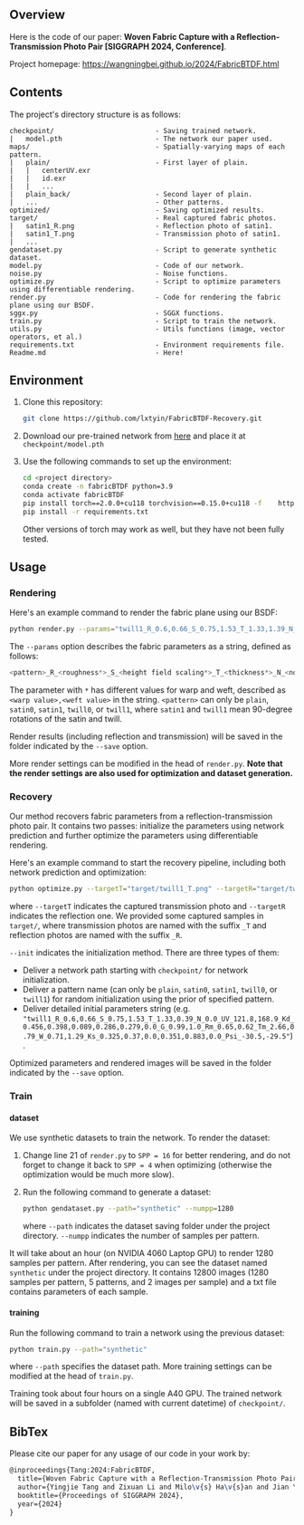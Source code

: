 ## Overview

Here is the code of our paper: **Woven Fabric Capture with a Reflection-Transmission Photo Pair [SIGGRAPH 2024, Conference]**.

Project homepage: https://wangningbei.github.io/2024/FabricBTDF.html



## Contents

The project's directory structure is as follows:

```
checkpoint/							- Saving trained network.
|   model.pth						- The network our paper used.
maps/								- Spatially-varying maps of each pattern.
|   plain/							- First layer of plain.
|   |   centerUV.exr
|   |   id.exr
|   |   ...
|   plain_back/						- Second layer of plain.
|   ...								- Other patterns.
optimized/							- Saving optimized results.
target/								- Real captured fabric photos.
|   satin1_R.png					- Reflection photo of satin1.
|   satin1_T.png					- Transmission photo of satin1.
|   ...
gendataset.py						- Script to generate synthetic dataset.
model.py							- Code of our network.
noise.py							- Noise functions.
optimize.py							- Script to optimize parameters using differentiable rendering.
render.py							- Code for rendering the fabric plane using our BSDF.
sggx.py								- SGGX functions.
train.py							- Script to train the network.
utils.py							- Utils functions (image, vector operators, et al.)
requirements.txt					- Environment requirements file.
Readme.md							- Here!
```



## Environment

1. Clone this repository:

   ```bash
   git clone https://github.com/lxtyin/FabricBTDF-Recovery.git
   ```

2. Download our pre-trained network from [here](https://onedrive.live.com/?redeem=aHR0cHM6Ly8xZHJ2Lm1zL3UvYy81MjBjMTQ3MmI1YjcwYmJlL0VRQnY4dnpodEYxTmhjY2JjV05JdlNjQlBwNnlrMmRrcFNzRDREOXFUTTJRWWc%5FZT1jSmg1aU4&cid=520C1472B5B70BBE&id=520C1472B5B70BBE%21sfcf26f00b4e14d5d85c71b716348bd27&parId=root&o=OneUp) and place it at `checkpoint/model.pth`

3. Use the following commands to set up the environment:

   ```bash
   cd <project directory>
   conda create -n fabricBTDF python=3.9
   conda activate fabricBTDF
   pip install torch==2.0.0+cu118 torchvision==0.15.0+cu118 -f    https://download.pytorch.org/whl/torch_stable.html
   pip install -r requirements.txt
   ```
   Other versions of torch may work as well, but they have not been fully tested.



## Usage

### Rendering

Here's an example command to render the fabric plane using our BSDF:

```bash
python render.py --params="twill1_R_0.6,0.66_S_0.75,1.53_T_1.33,1.39_N_0.0_UV_121.8,168.9_Kd_0.456,0.398,0.089,0.286,0.279,0.0_G_0.99,1.0_Rm_0.65,0.62_Tm_2.66,0.79_W_0.71,1.29_Ks_0.325,0.37,0.0,0.351,0.883,0.0_Psi_-30.5,-29.5" --save="./"
```

The `--params` option describes the fabric parameters as a string, defined as follows:

```python
<pattern>_R_<roughness*>_S_<height field scaling*>_T_<thickness*>_N_<noiselevel>_UV_<tilesuv>_Kd_<diffuse reflection>,<diffuse transmission>_G_<gapscaling*>_Rm_<ASGGX roughness*>_Tm_<ASGGX thickness*>_W_<blending weight>,<multiple weight>_Ks_<specular albedo*>_Psi_<twist*>
```

The parameter with `*` has different values for warp and weft, described as `<warp value>,<weft value>` in the string. `<pattern>` can only be `plain`, `satin0`, `satin1`, `twill0`, or `twill1`, where `satin1` and `twill1` mean 90-degree rotations of the satin and twill.

Render results (including reflection and transmission) will be saved in the folder indicated by the `--save` option.

More render settings can be modified in the head of `render.py`. **Note that the render settings are also used for optimization and dataset generation.**



### Recovery

Our method recovers fabric parameters from a reflection-transmission photo pair. It contains two passes: initialize the parameters using network prediction and further optimize the parameters using differentiable rendering.

Here's an example command to start the recovery pipeline, including both network prediction and optimization:

```bash
python optimize.py --targetT="target/twill1_T.png" --targetR="target/twill1_R.png" --init="checkpoint/model.pth" --save="twill1"
```

where `--targetT` indicates the captured transmission photo and `--targetR` indicates the reflection one. We provided some captured samples in `target/`, where transmission photos are named with the suffix `_T` and reflection photos are named with the suffix `_R`. 

`--init` indicates the initialization method. There are three types of them:

- Deliver a network path starting with `checkpoint/` for network initialization.
- Deliver a pattern name (can only be `plain`, `satin0`, `satin1`, `twill0`, or `twill1`) for random initialization using the prior of specified pattern.
- Deliver detailed initial parameters string (e.g. `"twill1_R_0.6,0.66_S_0.75,1.53_T_1.33,0.39_N_0.0_UV_121.8,168.9_Kd_0.456,0.398,0.089,0.286,0.279,0.0_G_0.99,1.0_Rm_0.65,0.62_Tm_2.66,0.79_W_0.71,1.29_Ks_0.325,0.37,0.0,0.351,0.883,0.0_Psi_-30.5,-29.5"`).

Optimized parameters and rendered images will be saved in the folder indicated by the `--save` option.



### Train

#### dataset

We use synthetic datasets to train the network. To render the dataset:

1. Change line 21 of `render.py` to `SPP = 16` for better rendering, and do not forget to change it back to `SPP = 4` when optimizing (otherwise the optimization would be much more slow).

2. Run the following command to generate a dataset:

   ```bash
   python gendataset.py --path="synthetic" --numpp=1280
   ```

   where `--path` indicates the dataset saving folder under the project directory. `--numpp` indicates the number of samples per pattern.

It will take about an hour (on NVIDIA 4060 Laptop GPU) to render 1280 samples per pattern. After rendering, you can see the dataset named `synthetic` under the project directory. It contains 12800 images (1280 samples per pattern, 5 patterns, and 2 images per sample) and a txt file contains parameters of each sample.



#### training

Run the following command to train a network using the previous dataset:

```bash
python train.py --path="synthetic"
```

where `--path` specifies the dataset path. More training settings can be modified at the head of `train.py`.

Training took about four hours on a single A40 GPU. The trained network will be saved in a subfolder (named with current datetime) of `checkpoint/`.



## BibTex

Please cite our paper for any usage of our code in your work by:

```tex
@inproceedings{Tang:2024:FabricBTDF,
  title={Woven Fabric Capture with a Reflection-Transmission Photo Pair},
  author={Yingjie Tang and Zixuan Li and Milo\v{s} Ha\v{s}an and Jian Yang and Beibei Wang},
  booktitle={Proceedings of SIGGRAPH 2024},
  year={2024}
}
```